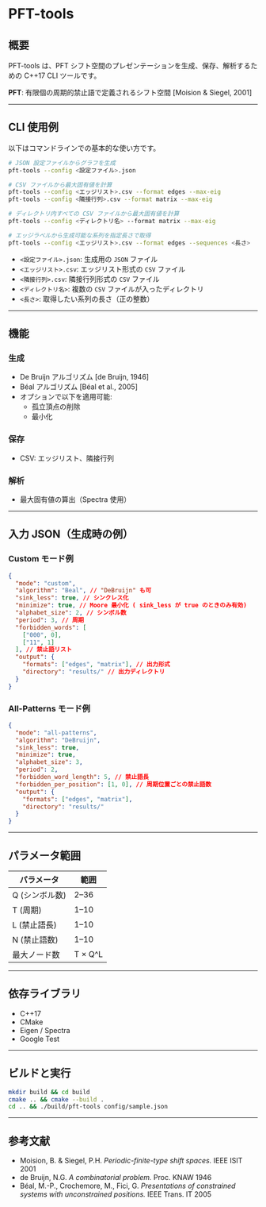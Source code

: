 # PFT-tools

## 概要

PFT-tools は、PFT シフト空間のプレゼンテーションを生成、保存、解析するための C++17 CLI ツールです。

**PFT**: 有限個の周期的禁止語で定義されるシフト空間 [Moision & Siegel, 2001]

---

## CLI 使用例

以下はコマンドラインでの基本的な使い方です。

```sh
# JSON 設定ファイルからグラフを生成
pft-tools --config <設定ファイル>.json

# CSV ファイルから最大固有値を計算
pft-tools --config <エッジリスト>.csv --format edges --max-eig
pft-tools --config <隣接行列>.csv --format matrix --max-eig

# ディレクトリ内すべての CSV ファイルから最大固有値を計算
pft-tools --config <ディレクトリ名> --format matrix --max-eig

# エッジラベルから生成可能な系列を指定長さで取得
pft-tools --config <エッジリスト>.csv --format edges --sequences <長さ>
```

- `<設定ファイル>.json`: 生成用の `JSON` ファイル
- `<エッジリスト>.csv`: エッジリスト形式の `CSV` ファイル
- `<隣接行列>.csv`: 隣接行列形式の `CSV` ファイル
- `<ディレクトリ名>`: 複数の `CSV` ファイルが入ったディレクトリ
- `<長さ>`: 取得したい系列の長さ（正の整数）

---

## 機能

### 生成

- De Bruijn アルゴリズム [de Bruijn, 1946]
- Béal アルゴリズム [Béal et al., 2005]
- オプションで以下を適用可能:
  - 孤立頂点の削除
  - 最小化

### 保存

- CSV: エッジリスト、隣接行列

### 解析

- 最大固有値の算出（Spectra 使用）

---

## 入力 JSON（生成時の例）

### Custom モード例

```json
{
  "mode": "custom",
  "algorithm": "Beal", // "DeBruijn" も可
  "sink_less": true, // シンクレス化
  "minimize": true, // Moore 最小化 ( sink_less が true のときのみ有効)
  "alphabet_size": 2, // シンボル数
  "period": 3, // 周期
  "forbidden_words": [
    ["000", 0],
    ["11", 1]
  ], // 禁止語リスト
  "output": {
    "formats": ["edges", "matrix"], // 出力形式
    "directory": "results/" // 出力ディレクトリ
  }
}
```

### All-Patterns モード例

```json
{
  "mode": "all-patterns",
  "algorithm": "DeBruijn",
  "sink_less": true,
  "minimize": true,
  "alphabet_size": 3,
  "period": 2,
  "forbidden_word_length": 5, // 禁止語長
  "forbidden_per_position": [1, 0], // 周期位置ごとの禁止語数
  "output": {
    "formats": ["edges", "matrix"],
    "directory": "results/"
  }
}
```

---

## パラメータ範囲

| パラメータ     | 範囲    |
| -------------- | ------- |
| Q (シンボル数) | 2–36    |
| T (周期)       | 1–10    |
| L (禁止語長)   | 1–10    |
| N (禁止語数)   | 1–10    |
| 最大ノード数   | T × Q^L |

---

## 依存ライブラリ

- C++17
- CMake
- Eigen / Spectra
- Google Test

---

## ビルドと実行

```sh
mkdir build && cd build
cmake .. && cmake --build .
cd .. && ./build/pft-tools config/sample.json
```

---

## 参考文献

- Moision, B. & Siegel, P.H. _Periodic-finite-type shift spaces._ IEEE ISIT 2001
- de Bruijn, N.G. _A combinatorial problem._ Proc. KNAW 1946
- Béal, M.-P., Crochemore, M., Fici, G. _Presentations of constrained systems with unconstrained positions._ IEEE Trans. IT 2005
